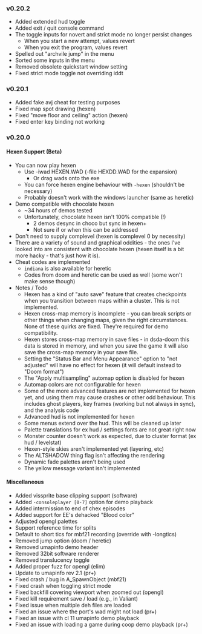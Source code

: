 ### v0.20.2
- Added extended hud toggle
- Added exit / quit console command
- The toggle inputs for novert and strict mode no longer persist changes
  - When you start a new attempt, values revert
  - When you exit the program, values revert
- Spelled out "archvile jump" in the menu
- Sorted some inputs in the menu
- Removed obsolete quickstart window setting
- Fixed strict mode toggle not overriding iddt

### v0.20.1
- Added fake avj cheat for testing purposes
- Fixed map spot drawing (hexen)
- Fixed "move floor and ceiling" action (hexen)
- Fixed enter key binding not working

### v0.20.0

#### Hexen Support (Beta)
- You can now play hexen
  - Use -iwad HEXEN.WAD (-file HEXDD.WAD for the expansion)
    - Or drag wads onto the exe
  - You can force hexen engine behaviour with `-hexen` (shouldn't be necessary)
  - Probably doesn't work with the windows launcher (same as heretic)
- Demo compatible with chocolate hexen
  - ~34 hours of demos tested
  - Unfortunately, chocolate hexen isn't 100% compatible (!)
    - 2 demos desync in choco but sync in hexen+
    - Not sure if or when this can be addressed
- Don't need to supply complevel (hexen is complevel 0 by necessity)
- There are a variety of sound and graphical oddities - the ones I've looked into are consistent with chocolate hexen (hexen itself is a bit more hacky - that's just how it is).
- Cheat codes are implemented
  - `indiana` is also available for heretic
  - Codes from doom and heretic can be used as well (some won't make sense though)
- Notes / Todo
  - Hexen has a kind of "auto save" feature that creates checkpoints when you transition between maps within a cluster. This is not implemented.
  - Hexen cross-map memory is incomplete - you can break scripts or other things when changing maps, given the right circumstances. None of these quirks are fixed. They're required for demo compatibility.
  - Hexen stores cross-map memory in save files - in dsda-doom this data is stored in memory, and when you save the game it will also save the cross-map memory in your save file.
  - Setting the "Status Bar and Menu Appearance" option to "not adjusted" will have no effect for hexen (it will default instead to "Doom format")
  - The "Apply multisampling" automap option is disabled for hexen
  - Automap colors are not configurable for hexen
  - Some of the more advanced features are not implemented for hexen yet, and using them may cause crashes or other odd behaviour. This includes ghost players, key frames (working but not always in sync), and the analysis code
  - Advanced hud is not implemented for hexen
  - Some menus extend over the hud. This will be cleaned up later
  - Palette translations for ex hud / settings fonts are not great right now
  - Monster counter doesn't work as expected, due to cluster format (ex hud / levelstat)
  - Hexen-style skies aren't implemented yet (layering, etc)
  - The ALTSHADOW thing flag isn't affecting the rendering
  - Dynamic fade palettes aren't being used
  - The yellow message variant isn't implemented

#### Miscellaneous
- Added vissprite base clipping support (software)
- Added `-consoleplayer [0-7]` option for demo playback
- Added intermission to end of chex episodes
- Added support for EE's dehacked "Blood color"
- Adjusted opengl palettes
- Support reference time for splits
- Default to short tics for mbf21 recording (override with -longtics)
- Removed jump option (doom / heretic)
- Removed umapinfo demo header
- Removed 32bit software renderer
- Removed translucency toggle
- Added proper fuzz for opengl (elim)
- Update to umapinfo rev 2.1 (pr+)
- Fixed crash / bug in A_SpawnObject (mbf21)
- Fixed crash when toggling strict mode
- Fixed backfill covering viewport when zoomed out (opengl)
- Fixed kill requirement save / load (e.g., in Valiant)
- Fixed issue when multiple deh files are loaded
- Fixed an issue where the port's wad might not load (pr+)
- Fixed an issue with cl 11 umapinfo demo playback
- Fixed an issue with loading a game during coop demo playback (pr+)
